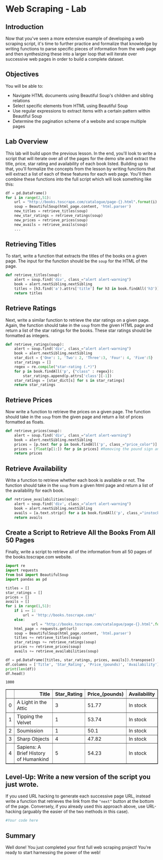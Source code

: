 
# Web Scraping - Lab

## Introduction

Now that you've seen a more extensive example of developing a web scraping script, it's time to further practice and formalize that knowledge by writing functions to parse specific pieces of information from the web page and then synthesizing these into a larger loop that will iterate over successive web pages in order to build a complete dataset.

## Objectives

You will be able to:

* Navigate HTML documents using Beautiful Soup's children and sibling relations
* Select specific elements from HTML using Beautiful Soup
* Use regular expressions to extract items with a certain pattern within Beautiful Soup
* Determine the pagination scheme of a website and scrape multiple pages

## Lab Overview

This lab will build upon the previous lesson. In the end, you'll look to write a script that will iterate over all of the pages for the demo site and extract the title, price, star rating and availability of each book listed. Building up to that, you'll formalize the concepts from the lesson by writing functions that will extract a list of each of these features for each web page. You'll then combine these functions into the full script which will look something like this:  

```python
df = pd.DataFrame()
for i in range(2,51):
    url = "http://books.toscrape.com/catalogue/page-{}.html".format(i)
    soup = BeautifulSoup(html_page.content, 'html.parser')
    new_titles = retrieve_titles(soup)
    new_star_ratings = retrieve_ratings(soup)
    new_prices = retrieve_prices(soup)
    new_avails = retrieve_avails(soup)
    ...
 ```

## Retrieving Titles

To start, write a function that extracts the titles of the books on a given page. The input for the function should be the `soup` for the HTML of the page.


```python
def retrieve_titles(soup):
    alert = soup.find('div', class_="alert alert-warning")
    book = alert.nextSibling.nextSibling
    titles = [h3.find('a').attrs['title'] for h3 in book.findAll('h3')]
    return titles
```

## Retrieve Ratings

Next, write a similar function to retrieve the star ratings on a given page. Again, the function should take in the `soup` from the given HTML page and return a list of the star ratings for the books. These star ratings should be formatted as integers.


```python
def retrieve_ratings(soup):
    alert = soup.find('div', class_="alert alert-warning")
    book = alert.nextSibling.nextSibling
    star_dict = {'One': 1, 'Two': 2, 'Three':3, 'Four': 4, 'Five':5}
    star_ratings = []
    regex = re.compile("star-rating (.*)")
    for p in book.findAll('p', {"class" : regex}):
        star_ratings.append(p.attrs['class'][-1])
    star_ratings = [star_dict[s] for s in star_ratings]
    return star_ratings
```

## Retrieve Prices

Now write a function to retrieve the prices on a given page. The function should take in the `soup` from the given page and return a list of prices formatted as floats.


```python
def retrieve_prices(soup):
    alert = soup.find('div', class_="alert alert-warning")
    book = alert.nextSibling.nextSibling
    prices = [p.text for p in book.findAll('p', class_="price_color")]
    prices = [float(p[1:]) for p in prices] #Removing the pound sign and converting to float
    return prices
```

## Retrieve Availability

Write a function to retrieve whether each book is available or not. The function should take in the `soup` from a given html page and return a list of the availability for each book.


```python
def retrieve_availabilities(soup):
    alert = soup.find('div', class_="alert alert-warning")
    book = alert.nextSibling.nextSibling
    avails = [a.text.strip() for a in book.findAll('p', class_="instock availability")]
    return avails
```

## Create a Script to Retrieve All the Books From All 50 Pages

Finally, write a script to retrieve all of the information from all 50 pages of the books.toscrape.com website. 


```python
import re
import requests
from bs4 import BeautifulSoup
import pandas as pd

titles = []
star_ratings = []
prices = []
avails = []
for i in range(1,51):
    if i == 1:
        url = 'http://books.toscrape.com/'
    else:
            url = "http://books.toscrape.com/catalogue/page-{}.html".format(i)
    html_page = requests.get(url)
    soup = BeautifulSoup(html_page.content, 'html.parser')
    titles += retrieve_titles(soup)
    star_ratings += retrieve_ratings(soup)
    prices += retrieve_prices(soup)
    avails += retrieve_availabilities(soup)
```


```python
df = pd.DataFrame([titles, star_ratings, prices, avails]).transpose()
df.columns = ['Title', 'Star_Rating', 'Price_(pounds)', 'Availability']
print(len(df))
df.head()
```

    1000





<div>
<style scoped>
    .dataframe tbody tr th:only-of-type {
        vertical-align: middle;
    }

    .dataframe tbody tr th {
        vertical-align: top;
    }

    .dataframe thead th {
        text-align: right;
    }
</style>
<table border="1" class="dataframe">
  <thead>
    <tr style="text-align: right;">
      <th></th>
      <th>Title</th>
      <th>Star_Rating</th>
      <th>Price_(pounds)</th>
      <th>Availability</th>
    </tr>
  </thead>
  <tbody>
    <tr>
      <td>0</td>
      <td>A Light in the Attic</td>
      <td>3</td>
      <td>51.77</td>
      <td>In stock</td>
    </tr>
    <tr>
      <td>1</td>
      <td>Tipping the Velvet</td>
      <td>1</td>
      <td>53.74</td>
      <td>In stock</td>
    </tr>
    <tr>
      <td>2</td>
      <td>Soumission</td>
      <td>1</td>
      <td>50.1</td>
      <td>In stock</td>
    </tr>
    <tr>
      <td>3</td>
      <td>Sharp Objects</td>
      <td>4</td>
      <td>47.82</td>
      <td>In stock</td>
    </tr>
    <tr>
      <td>4</td>
      <td>Sapiens: A Brief History of Humankind</td>
      <td>5</td>
      <td>54.23</td>
      <td>In stock</td>
    </tr>
  </tbody>
</table>
</div>



## Level-Up: Write a new version of the script you just wrote. 

If you used URL hacking to generate each successive page URL, instead write a function that retrieves the link from the `"next"` button at the bottom of the page. Conversely, if you already used this approach above, use URL-hacking (arguably the easier of the two methods in this case).


```python
#Your code here
```

## Summary

Well done! You just completed your first full web scraping project! You're ready to start harnessing the power of the web!
